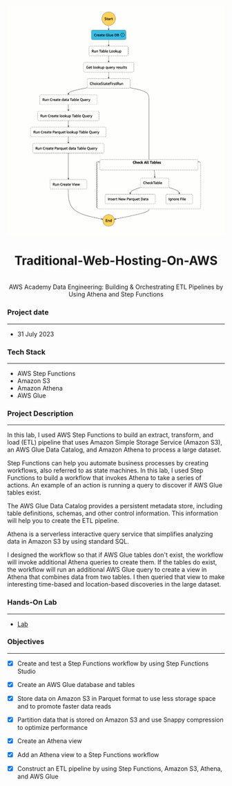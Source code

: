 <br />

![Architecture Diagram](WorkflowPOC.gif)
  <h1 align="center">Traditional-Web-Hosting-On-AWS</h1>
  <p align="center">
    <br />
    AWS Academy Data Engineering: Building & Orchestrating ETL Pipelines by Using Athena and Step Functions
  </p>
</p>

### Project date
------------------
- 31 July 2023

### Tech Stack
------------------
- AWS Step Functions
- Amazon S3
- Amazon Athena
- AWS Glue

### Project Description
-----------------
In this lab, I used AWS Step Functions to build an extract, transform, and load (ETL) pipeline that uses Amazon Simple Storage Service (Amazon S3), an AWS Glue Data Catalog, and Amazon Athena to process a large dataset.

Step Functions can help you automate business processes by creating workflows, also referred to as state machines. In this lab, I used Step Functions to build a workflow that invokes Athena to take a series of actions. An example of an action is running a query to discover if AWS Glue tables exist.

The AWS Glue Data Catalog provides a persistent metadata store, including table definitions, schemas, and other control information. This information will help you to create the ETL pipeline.

Athena is a serverless interactive query service that simplifies analyzing data in Amazon S3 by using standard SQL.

I designed the workflow so that if AWS Glue tables don't exist, the workflow will invoke additional Athena queries to create them. If the tables do exist, the workflow will run an additional AWS Glue query to create a view in Athena that combines data from two tables. I then queried that view to make interesting time-based and location-based discoveries in the large dataset.

### Hands-On Lab
------------------

- [Lab](https://www.youtube.com/watch?v=wdHhvifXs14&t=1200s)


### Objectives
-----------------
- [X] Create and test a Step Functions workflow by using Step Functions Studio
- [X] Create an AWS Glue database and tables
- [X] Store data on Amazon S3 in Parquet format to use less storage space and to promote faster data reads
- [X] Partition data that is stored on Amazon S3 and use Snappy compression to optimize performance
- [X] Create an Athena view
- [X] Add an Athena view to a Step Functions workflow
- [X] Construct an ETL pipeline by using Step Functions, Amazon S3, Athena, and AWS Glue








